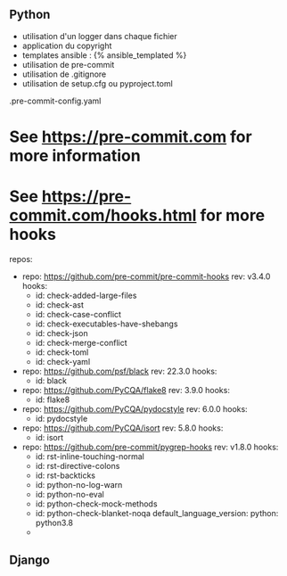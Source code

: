 Python
------

* utilisation d'un logger dans chaque fichier
* application du copyright
* templates ansible : {% ansible_templated %}
* utilisation de pre-commit
* utilisation de .gitignore
* utilisation de setup.cfg ou pyproject.toml

.pre-commit-config.yaml
# See https://pre-commit.com for more information
# See https://pre-commit.com/hooks.html for more hooks
repos:
-   repo: https://github.com/pre-commit/pre-commit-hooks
    rev: v3.4.0
    hooks:
    -   id: check-added-large-files
    -   id: check-ast
    -   id: check-case-conflict
    -   id: check-executables-have-shebangs
    -   id: check-json
    -   id: check-merge-conflict
    -   id: check-toml
    -   id: check-yaml
-   repo: https://github.com/psf/black
    rev: 22.3.0
    hooks:
    -   id: black
-   repo: https://github.com/PyCQA/flake8
    rev: 3.9.0
    hooks:
    -   id: flake8
-   repo: https://github.com/PyCQA/pydocstyle
    rev: 6.0.0
    hooks:
    -   id: pydocstyle
-   repo: https://github.com/PyCQA/isort
    rev: 5.8.0
    hooks:
    -   id: isort
-   repo: https://github.com/pre-commit/pygrep-hooks
    rev: v1.8.0
    hooks:
    -   id: rst-inline-touching-normal
    -   id: rst-directive-colons
    -   id: rst-backticks
    -   id: python-no-log-warn
    -   id: python-no-eval
    -   id: python-check-mock-methods
    -   id: python-check-blanket-noqa
default_language_version:
    python: python3.8
    - 
Django
------